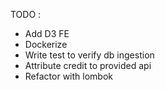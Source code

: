 TODO :
- Add D3 FE
- Dockerize
- Write test to verify db ingestion
- Attribute credit to provided api
- Refactor with lombok